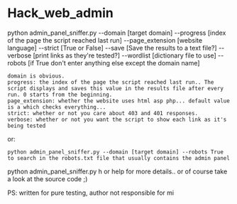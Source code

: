 # Hack_web_admin

python admin_panel_sniffer.py --domain [target domain] --progress [index of the page the script reached last run] --page_extension [website language] --strict [True or False] --save [Save the results to a text file?] --verbose [print links as they're tested?] --wordlist [dictionary file to use] --robots [if True don't enter anything else except the domain name]

    domain is obvious.
    progress: the index of the page the script reached last run.. The script displays and saves this value in the results file after every run. 0 starts from the beginning.
    page_extension: whether the website uses html asp php... default value is a which checks everything...
    strict: whether or not you care about 403 and 401 responses.
    verbose: whether or not you want the script to show each link as it's being tested

or:

    python admin_panel_sniffer.py --domain [target domain] --robots True to search in the robots.txt file that usually contains the admin panel

python admin_panel_sniffer.py h or help for more details.. or of course take a look at the source code ;)

PS: written for pure testing, author not responsible for mi
